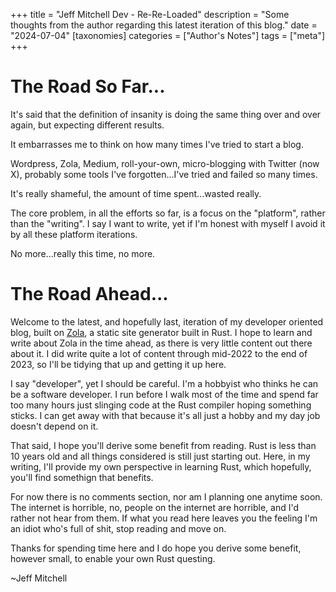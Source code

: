 +++
title = "Jeff Mitchell Dev - Re-Re-Loaded"
description = "Some thoughts from the author regarding this latest iteration of this blog."
date = "2024-07-04"
[taxonomies]
categories = ["Author's Notes"]
tags = ["meta"]
+++

# The Road So Far...

It's said that the definition of insanity is doing the same thing over and over again, but expecting different results.

It embarrasses me to think on how many times I've tried to start a blog.

Wordpress, Zola, Medium, roll-your-own, micro-blogging with Twitter (now X), probably some tools I've forgotten...I've tried and failed so many times.

It's really shameful, the amount of time spent...wasted really.

The core problem, in all the efforts so far, is a focus on the "platform", rather than the "writing". I say I want to write, yet if I'm honest with myself I avoid it by all these platform iterations.

No more...really this time, no more.

# The Road Ahead...

Welcome to the latest, and hopefully last, iteration of my developer oriented blog, built on [Zola](https://getzola.org), a static site generator built in Rust. I hope to learn and write about Zola in the time ahead, as there is very little content out there about it. I did write quite a lot of content through mid-2022 to the end of 2023, so I'll be tidying that up and getting it up here.

I say "developer", yet I should be careful. I'm a hobbyist who thinks he can be a software developer. I run before I walk most of the time and spend far too many hours just slinging code at the Rust compiler hoping something sticks. I can get away with that because it's all just a hobby and my day job doesn't depend on it.

That said, I hope you'll derive some benefit from reading. Rust is less than 10 years old and all things considered is still just starting out. Here, in my writing, I'll provide my own perspective in learning Rust, which hopefully, you'll find somethign that benefits.

For now there is no comments section, nor am I planning one anytime soon. The internet is horrible, no, people on the internet are horrible, and I'd rather not hear from them. If what you read here leaves you the feeling I'm an idiot who's full of shit, stop reading and move on.

Thanks for spending time here and I do hope you derive some benefit, however small, to enable your own Rust questing.

~Jeff Mitchell

